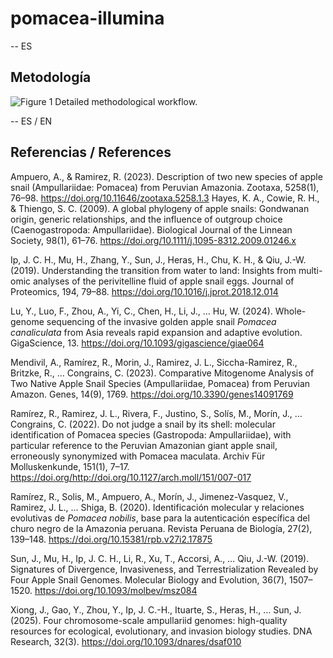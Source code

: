 # pomacea-illumina

-- ES

## Metodología 

![Figure 1](link)
Detailed methodological workflow. 

-- ES / EN
## Referencias / References

Ampuero, A., & Ramirez, R. (2023). Description of two new species of apple snail (Ampullariidae: Pomacea) from Peruvian Amazonia. Zootaxa, 5258(1), 76–98. https://doi.org/10.11646/zootaxa.5258.1.3
Hayes, K. A., Cowie, R. H., & Thiengo, S. C. (2009). A global phylogeny of apple snails: Gondwanan origin, generic relationships, and the influence of outgroup choice (Caenogastropoda: Ampullariidae). Biological Journal of the Linnean Society, 98(1), 61–76. https://doi.org/10.1111/j.1095-8312.2009.01246.x

Ip, J. C. H., Mu, H., Zhang, Y., Sun, J., Heras, H., Chu, K. H., & Qiu, J.-W. (2019). Understanding the transition from water to land: Insights from multi-omic analyses of the perivitelline fluid of apple snail eggs. Journal of Proteomics, 194, 79–88. https://doi.org/10.1016/j.jprot.2018.12.014

Lu, Y., Luo, F., Zhou, A., Yi, C., Chen, H., Li, J., … Hu, W. (2024). Whole-genome sequencing of the invasive golden apple snail *Pomacea canaliculata* from Asia reveals rapid expansion and adaptive evolution. GigaScience, 13. https://doi.org/10.1093/gigascience/giae064

Mendivil, A., Ramírez, R., Morin, J., Ramirez, J. L., Siccha-Ramirez, R., Britzke, R., … Congrains, C. (2023). Comparative Mitogenome Analysis of Two Native Apple Snail Species (Ampullariidae, Pomacea) from Peruvian Amazon. Genes, 14(9), 1769. https://doi.org/10.3390/genes14091769

Ramírez, R., Ramirez, J. L., Rivera, F., Justino, S., Solís, M., Morín, J., … Congrains, C. (2022). Do not judge a snail by its shell: molecular identification of Pomacea species (Gastropoda: Ampullariidae), with particular reference to the Peruvian Amazonian giant apple snail, erroneously synonymized with Pomacea maculata. Archiv Für Molluskenkunde, 151(1), 7–17. https://doi.org/http://doi.org/10.1127/arch.moll/151/007-017

Ramírez, R., Solis, M., Ampuero, A., Morín, J., Jimenez-Vasquez, V., Ramirez, J. L., … Shiga, B. (2020). Identificación molecular y relaciones evolutivas de *Pomacea nobilis*, base para la autenticación específica del churo negro de la Amazonia peruana. Revista Peruana de Biología, 27(2), 139–148. https://doi.org/10.15381/rpb.v27i2.17875

Sun, J., Mu, H., Ip, J. C. H., Li, R., Xu, T., Accorsi, A., … Qiu, J.-W. (2019). Signatures of Divergence, Invasiveness, and Terrestrialization Revealed by Four Apple Snail Genomes. Molecular Biology and Evolution, 36(7), 1507–1520. https://doi.org/10.1093/molbev/msz084

Xiong, J., Gao, Y., Zhou, Y., Ip, J. C.-H., Ituarte, S., Heras, H., … Sun, J. (2025). Four chromosome-scale ampullariid genomes: high-quality resources for ecological, evolutionary, and invasion biology studies. DNA Research, 32(3). https://doi.org/10.1093/dnares/dsaf010
 

